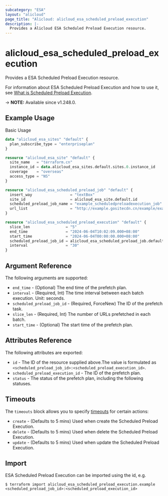 ```yaml
---
subcategory: "ESA"
layout: "alicloud"
page_title: "Alicloud: alicloud_esa_scheduled_preload_execution"
description: |-
  Provides a Alicloud ESA Scheduled Preload Execution resource.
---
```


# alicloud_esa_scheduled_preload_execution

Provides a ESA Scheduled Preload Execution resource.



For information about ESA Scheduled Preload Execution and how to use it, see [What is Scheduled Preload Execution](https://next.api.alibabacloud.com/document/ESA/2024-09-10/CreateScheduledPreloadExecutions).

-> **NOTE:** Available since v1.248.0.

## Example Usage

Basic Usage

```terraform
data "alicloud_esa_sites" "default" {
  plan_subscribe_type = "enterpriseplan"
}

resource "alicloud_esa_site" "default" {
  site_name   = "terraform.cn"
  instance_id = data.alicloud_esa_sites.default.sites.0.instance_id
  coverage    = "overseas"
  access_type = "NS"
}

resource "alicloud_esa_scheduled_preload_job" "default" {
  insert_way                 = "textBox"
  site_id                    = alicloud_esa_site.default.id
  scheduled_preload_job_name = "example_scheduledpreloadexecution_job"
  url_list                   = "http://example.gositecdn.cn/example/example.txt"
}

resource "alicloud_esa_scheduled_preload_execution" "default" {
  slice_len                = "5"
  end_time                 = "2024-06-04T10:02:09.000+08:00"
  start_time               = "2024-06-04T00:00:00.000+08:00"
  scheduled_preload_job_id = alicloud_esa_scheduled_preload_job.default.scheduled_preload_job_id
  interval                 = "30"
}
```

## Argument Reference

The following arguments are supported:
* `end_time` - (Optional) The end time of the prefetch plan.
* `interval` - (Required, Int) The time interval between each batch execution. Unit: seconds.
* `scheduled_preload_job_id` - (Required, ForceNew) The ID of the prefetch task.
* `slice_len` - (Required, Int) The number of URLs prefetched in each batch.
* `start_time` - (Optional) The start time of the prefetch plan.

## Attributes Reference

The following attributes are exported:
* `id` - The ID of the resource supplied above.The value is formulated as `<scheduled_preload_job_id>:<scheduled_preload_execution_id>`.
* `scheduled_preload_execution_id` - The ID of the prefetch plan.
* `status` - The status of the prefetch plan, including the following statuses.

## Timeouts

The `timeouts` block allows you to specify [timeouts](https://www.terraform.io/docs/configuration-0-11/resources.html#timeouts) for certain actions:
* `create` - (Defaults to 5 mins) Used when create the Scheduled Preload Execution.
* `delete` - (Defaults to 5 mins) Used when delete the Scheduled Preload Execution.
* `update` - (Defaults to 5 mins) Used when update the Scheduled Preload Execution.

## Import

ESA Scheduled Preload Execution can be imported using the id, e.g.

```shell
$ terraform import alicloud_esa_scheduled_preload_execution.example <scheduled_preload_job_id>:<scheduled_preload_execution_id>
```